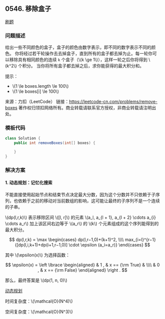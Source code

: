 <script src="https://cdn.bootcss.com/mathjax/2.7.7/MathJax.js?config=TeX-AMS-MML_HTMLorMML"></script>

## 0546. 移除盒子

[刷题](qu0546/solu/Solution.java)

### 问题描述

给出一些不同颜色的盒子，盒子的颜色由数字表示，即不同的数字表示不同的颜色。
你将经过若干轮操作去去掉盒子，直到所有的盒子都去掉为止。每一轮你可以移除具有相同颜色的连续 `k` 个盒子（\\(k \ge 1\\)），这样一轮之后你将得到 \\(k^2\\) 个积分。
当你将所有盒子都去掉之后，求你能获得的最大积分和。

提示：

* \\(1 \le boxes.length \le 100\\)
* \\(1 \le boxes[i] \le 100\\)


来源：力扣（LeetCode）
链接：https://leetcode-cn.com/problems/remove-boxes
著作权归领扣网络所有。商业转载请联系官方授权，非商业转载请注明出处。

### 模板代码

``` java
class Solution {
    public int removeBoxes(int[] boxes) {

    }
}
```

### 解决方案

#### 1. 动态规划：记忆化搜索

不能直接使用起始节点和结束节点决定最大分数，因为这个分数并不只依赖于子序列，也依赖于之前的移动对当前数组的影响，这可能让最终的子序列不是一个连续的子串。

\\(dp(l,r,k)\\) 表示移除区间 \\([l, r]\\) 的元素 \\(a_l, a_{l + 1}, a_{l + 2} \cdots a_{i} \cdots a_r\\) ​加上该区间右边等于 \\(a_r\\) 的 \\(k\\) 个元素组成的这个序列能得到的最大积分。

$$
dp(l,r,k) = \max
\begin{cases}
dp(l,r−1,0)+(k+1)^2, \\\\
max_{i=l}^{r−1}​{[dp(l,i,k+1)+dp(i+1,r−1,0)] \cdot \epsilon (a_i​=a_r​)}
\end{cases}
$$

其中 \\(\epsilon(x)\\) 为选择函数：

$$
\epsilon(x) = \left \lbrace
\begin{aligned} 
& 1 , & x == {\rm True} & \\\\
& 0 , & x == {\rm False} 
\end{aligned} \right .
$$

那么，最终答案是 \\(dp(1, n, 0)\\)​

[动态规划](qu0546/solu1/Solution.java)

时间复杂度：\\(\mathcal{O}(N^4)\\)

空间复杂度：\\(\mathcal{O}(N^3)\\)
